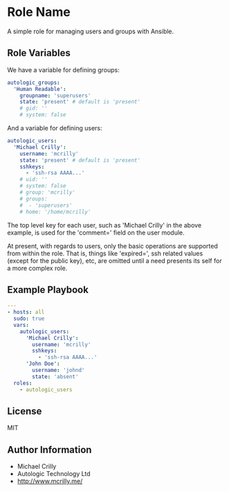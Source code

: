 # Role Name

A simple role for managing users and groups with Ansible.

## Role Variables

We have a variable for defining groups:

```yaml
autologic_groups:
  'Human Readable':
    groupname: 'superusers'
    state: 'present' # default is 'present'
    # gid: ''
    # system: false
```

And a variable for defining users:

```yaml
autologic_users:
  'Michael Crilly':
    username: 'mcrilly'
    state: 'present' # default is 'present'
    sshkeys:
      - 'ssh-rsa AAAA...'
    # uid: ''
    # system: false
    # group: 'mcrilly'
    # groups:
    #  - 'superusers'
    # home: '/home/mcrilly'
```

The top level key for each user, such as 'Michael Crilly' in the above example, is used for the 'comment=' field on the user module.

At present, with regards to users, only the basic operations are supported from within the role. That is, things like 'expired=', ssh related values (except for the public key), etc, are omitted until a need presents its self for a more complex role.

## Example Playbook

```yaml
---
- hosts: all
  sudo: true
  vars:
    autologic_users:
      'Michael Crilly':
        username: 'mcrilly'
        sshkeys:
          - 'ssh-rsa AAAA...'
      'John Doe':
        username: 'johnd'
        state: 'absent'
  roles:
    - autologic_users
```

## License

MIT

## Author Information

- Michael Crilly
- Autologic Technology Ltd
- http://www.mcrilly.me/
